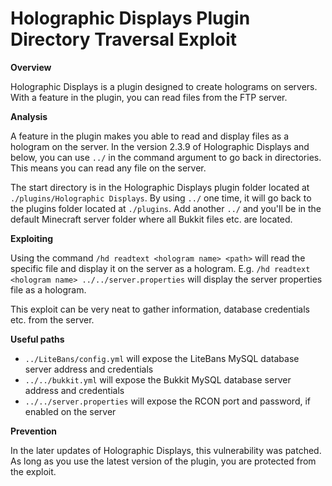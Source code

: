 # Holographic Displays Plugin Directory Traversal Exploit

**Overview**

Holographic Displays is a plugin designed to create holograms on servers. With a feature in the plugin, you can read files from the FTP server.

**Analysis**

A feature in the plugin makes you able to read and display files as a hologram on the server. In the version 2.3.9 of Holographic Displays and below, you can use `../` in the command argument to go back in directories. This means you can read any file on the server.

The start directory is in the Holographic Displays plugin folder located at `./plugins/Holographic Displays`. By using `../` one time, it will go back to the plugins folder located at `./plugins`. Add another `../` and you'll be in the default Minecraft server folder where all Bukkit files etc. are located.

**Exploiting**

Using the command `/hd readtext <hologram name> <path>` will read the specific file and display it on the server as a hologram. E.g. `/hd readtext <hologram name> ../../server.properties` will display the server properties file as a hologram.

This exploit can be very neat to gather information, database credentials etc. from the server.

**Useful paths**

- `../LiteBans/config.yml` will expose the LiteBans MySQL database server address and credentials
- `../../bukkit.yml` will expose the Bukkit MySQL database server address and credentials
- `../../server.properties` will expose the RCON port and password, if enabled on the server

**Prevention**

In the later updates of Holographic Displays, this vulnerability was patched. As long as you use the latest version of the plugin, you are protected from the exploit.